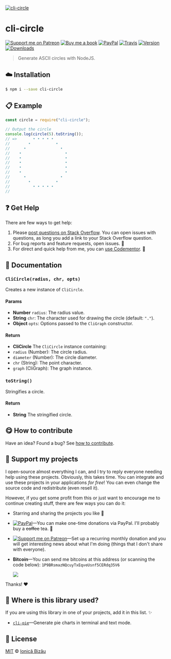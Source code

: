 
[![cli-circle](http://i.imgur.com/MzPIRPD.png)](#)

# cli-circle

 [![Support me on Patreon][badge_patreon]][patreon] [![Buy me a book][badge_amazon]][amazon] [![PayPal][badge_paypal_donate]][paypal-donations] [![Travis](https://img.shields.io/travis/IonicaBizau/node-cli-circle.svg)](https://travis-ci.org/IonicaBizau/node-cli-circle/) [![Version](https://img.shields.io/npm/v/cli-circle.svg)](https://www.npmjs.com/package/cli-circle) [![Downloads](https://img.shields.io/npm/dt/cli-circle.svg)](https://www.npmjs.com/package/cli-circle)

> Generate ASCII circles with NodeJS.

## :cloud: Installation

```sh
$ npm i --save cli-circle
```


## :clipboard: Example



```js
const circle = require("cli-circle");

// Output the circle
console.log(circle(5).toString());
// =>       • • • • •
//        •           •
//      •               •
//    •                   •
//    •                   •
//    •                   •
//    •                   •
//    •                   •
//      •               •
//        •           •
//          • • • • •
//
```

## :question: Get Help

There are few ways to get help:

 1. Please [post questions on Stack Overflow](https://stackoverflow.com/questions/ask). You can open issues with questions, as long you add a link to your Stack Overflow question.
 2. For bug reports and feature requests, open issues. :bug:
 3. For direct and quick help from me, you can [use Codementor](https://www.codementor.io/johnnyb). :rocket:


## :memo: Documentation


### `CliCircle(radius, chr, opts)`
Creates a new instance of `CliCircle`.

#### Params
- **Number** `radius`: The radius value.
- **String** `chr`: The character used for drawing the circle (default: `"."`).
- **Object** `opts`: Options passed to the `CliGraph` constructor.

#### Return
- **CliCircle** The `CliCircle` instance containing:
 - `radius` (Number): The circle radius.
 - `diameter` (Number): The circle diameter.
 - `chr` (String): The point character.
 - `graph` (CliGraph): The graph instance.

### `toString()`
Stringifies a circle.

#### Return
- **String** The stringified circle.



## :yum: How to contribute
Have an idea? Found a bug? See [how to contribute][contributing].


## :sparkling_heart: Support my projects

I open-source almost everything I can, and I try to reply everyone needing help using these projects. Obviously,
this takes time. You can integrate and use these projects in your applications *for free*! You can even change the source code and redistribute (even resell it).

However, if you get some profit from this or just want to encourage me to continue creating stuff, there are few ways you can do it:

 - Starring and sharing the projects you like :rocket:
 - [![PayPal][badge_paypal]][paypal-donations]—You can make one-time donations via PayPal. I'll probably buy a ~~coffee~~ tea. :tea:
 - [![Support me on Patreon][badge_patreon]][patreon]—Set up a recurring monthly donation and you will get interesting news about what I'm doing (things that I don't share with everyone).
 - **Bitcoin**—You can send me bitcoins at this address (or scanning the code below): `1P9BRsmazNQcuyTxEqveUsnf5CERdq35V6`

    ![](https://i.imgur.com/z6OQI95.png)

Thanks! :heart:


## :dizzy: Where is this library used?
If you are using this library in one of your projects, add it in this list. :sparkles:


 - [`cli-pie`](https://github.com/IonicaBizau/node-cli-pie)—Generate pie charts in terminal and text mode.

## :scroll: License

[MIT][license] © [Ionică Bizău][website]

[badge_patreon]: http://ionicabizau.github.io/badges/patreon.svg
[badge_amazon]: http://ionicabizau.github.io/badges/amazon.svg
[badge_paypal]: http://ionicabizau.github.io/badges/paypal.svg
[badge_paypal_donate]: http://ionicabizau.github.io/badges/paypal_donate.svg
[patreon]: https://www.patreon.com/ionicabizau
[amazon]: http://amzn.eu/hRo9sIZ
[paypal-donations]: https://www.paypal.com/cgi-bin/webscr?cmd=_s-xclick&hosted_button_id=RVXDDLKKLQRJW
[donate-now]: http://i.imgur.com/6cMbHOC.png

[license]: http://showalicense.com/?fullname=Ionic%C4%83%20Biz%C4%83u%20%3Cbizauionica%40gmail.com%3E%20(https%3A%2F%2Fionicabizau.net)&year=2015#license-mit
[website]: https://ionicabizau.net
[contributing]: /CONTRIBUTING.md
[docs]: /DOCUMENTATION.md
